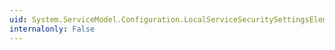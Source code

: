 ```yaml
---
uid: System.ServiceModel.Configuration.LocalServiceSecuritySettingsElement.ReplayWindow
internalonly: False
---
```

